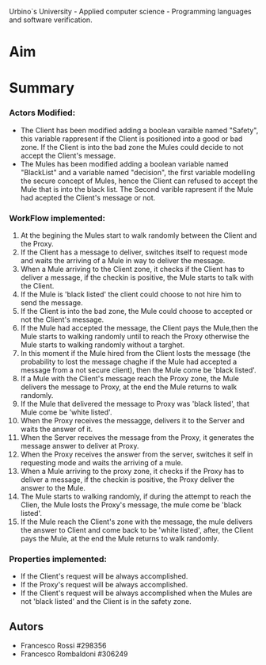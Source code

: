 Urbino`s University - Applied computer science - Programming languages and software verification.

# Aim


# Summary   

### Actors Modified:
- The Client has been modified adding a boolean varaible named "Safety", this variable rappresent if the Client is positioned into a good or bad zone. If the Client is into the bad zone the Mules could decide to not accept the Client's message.
- The Mules has been modified adding a boolean variable named "BlackList" and a variable named "decision", the first variable modelling the secure concept of Mules, hence the Client can refused to accept the Mule that is into the black list. The Second varible rapresent if the Mule had acepted the Client's message or not. 

### WorkFlow implemented:
1. At the begining the Mules start to walk randomly between the Client and the Proxy. 
2. If the Client has a message to deliver, switches itself to request mode and waits the arriving of a Mule in way to deliver the message.
3. When a Mule arriving to the Client zone, it checks if the Client has to deliver a message, if the checkin is positive, the Mule starts to talk with the Client.
4. If the Mule is 'black listed' the client could choose to not hire him to send the message. 
5. If the Client is into the bad zone, the Mule could choose to accepted or not the Client's message.
6. If the Mule had accepted the message, the Client pays the Mule,then the Mule starts to walking randomly until to reach the Proxy  otherwise the Mule starts to walking randomly without a targhet. 
7. In this moment if the Mule hired from the Client losts the message (the probability to lost the message chaghe if the Mule had accepted a message from a not secure client), then the Mule come be 'black listed'. 
8. If a Mule with the Client's message reach the Proxy zone, the Mule delivers the message to Proxy, at the end the Mule returns to walk randomly.
9. If the Mule that delivered the message to Proxy was 'black listed', that Mule come be 'white listed'.
10. When the Proxy receives the messagge, delivers it to the Server and waits the answer of it.
11. When the Server receives the message from the Proxy, it generates the message answer to deliver at Proxy.
12. When the Proxy receives the answer from the server, switches it self in requesting mode and waits the arriving of a mule. 
13. When a Mule arriving to the proxy zone, it checks if the Proxy has to deliver a message, if the checkin is positive, the Proxy deliver the answer to the Mule.
14. The Mule starts to walking randomly, if during the attempt to reach the Clien, the Mule losts the Proxy's message, the mule come be 'black listed'.
15. If the Mule reach the Client's zone with the message, the mule delivers the answer to Client and come back to be 'white listed', after, the Client pays the Mule, at the end the Mule returns to walk randomly.

### Properties implemented:
- If the Client's request will be always accomplished.
- If the Proxy's request will be always accomplished.
- If the Client's request will be always accomplished when the Mules are not 'black listed' and the Client is in the safety zone.

## Autors 
- Francesco Rossi #298356
- Francesco Rombaldoni #306249
